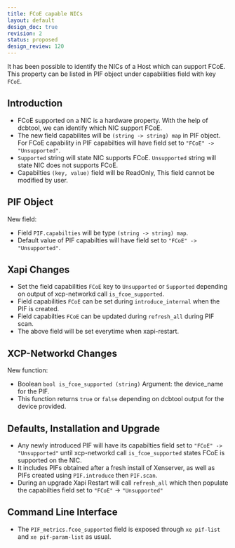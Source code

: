 ```yaml
---
title: FCoE capable NICs
layout: default
design_doc: true
revision: 2
status: proposed
design_review: 120
---
```


It has been possible to identify the NICs of a Host which can support FCoE.
This property can be listed in PIF object under capabilities field with key `FCoE`.

Introduction
------------

* FCoE supported on a NIC is a hardware property. With the help of dcbtool, we can identify which NIC support FCoE.
* The new field capabilites will be `(string -> string) map` in PIF object. For FCoE capability in PIF capabilties will have field set to `"FCoE" -> "Unsupported"`.
* `Supported` string will state NIC supports FCoE. `Unsupported` string will state NIC does not supports FCoE.
* Capabilties `(key, value)` field will be ReadOnly, This field cannot be modified by user.

PIF Object
-------

New field:
* Field `PIF.capabilties` will be type `(string -> string) map`.
* Default value of PIF capabilties will have field set to `"FCoE" -> "Unsupported"`.

Xapi Changes
------

* Set the field capabilities `FCoE` key to `Unsupported` or `Supported` depending on output of xcp-networkd call `is_fcoe_supported`.
* Field capabilities `FCoE` can be set during `introduce_internal` when the PIF is created.
* Field capabilties `FCoE` can be updated during `refresh_all` during PIF scan.
* The above field will be set everytime when xapi-restart.

XCP-Networkd Changes
------

New function:
* Boolean `bool is_fcoe_supported (string)`
  Argument: the device_name for the PIF.
* This function returns `true` or `false` depending on dcbtool output for the device provided.

Defaults, Installation and Upgrade
------------------------
* Any newly introduced PIF will have its capabilties field set to `"FCoE" -> "Unsupported"` until xcp-networkd call `is_fcoe_supported` states FCoE is supported on the NIC.
* It includes PIFs obtained after a fresh install of Xenserver, as well as PIFs created using `PIF.introduce` then `PIF.scan`.
* During an upgrade Xapi Restart will call `refresh_all` which then populate the capabilties field set to `"FCoE"` -> `"Unsupported"`


Command Line Interface
----------------------

* The `PIF_metrics.fcoe_supported` field is exposed through `xe pif-list` and `xe pif-param-list` as usual.
